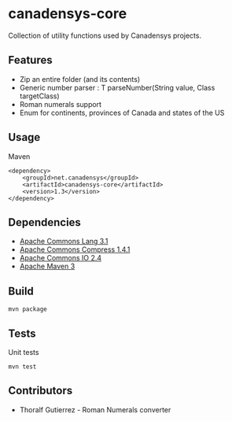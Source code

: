 canadensys-core
===============

Collection of utility functions used by Canadensys projects.

Features
--------
* Zip an entire folder (and its contents)
* Generic number parser : T parseNumber(String value, Class<T> targetClass)
* Roman numerals support
* Enum for continents, provinces of Canada and states of the US

Usage
-----
Maven
```
<dependency>
	<groupId>net.canadensys</groupId>
	<artifactId>canadensys-core</artifactId>
	<version>1.3</version>
</dependency>
```

Dependencies
------------
* [Apache Commons Lang 3.1](http://commons.apache.org/lang/)
* [Apache Commons Compress 1.4.1](http://commons.apache.org/compress/)
* [Apache Commons IO 2.4](http://commons.apache.org/io/)
* [Apache Maven 3](http://maven.apache.org/)

Build
-----
```
mvn package
```

Tests
-----
Unit tests
```
mvn test
```

Contributors
-----------
* Thoralf Gutierrez - Roman Numerals converter
